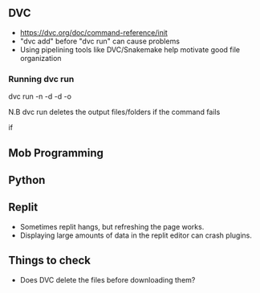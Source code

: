

## DVC
- https://dvc.org/doc/command-reference/init
- "dvc add" before "dvc run" can cause problems
- Using pipelining tools like DVC/Snakemake help motivate good file organization

### Running dvc run
dvc run -n <stage-name> -d <script-path> -d <data-path> -o <output-paths> <command>

N.B dvc run deletes the output files/folders if the command fails

if 

## Mob Programming


## Python

## Replit

  - Sometimes replit hangs, but refreshing the page works.
  - Displaying large amounts of data in the replit editor can crash plugins.


## Things to check

 - Does DVC delete the files before downloading them?

